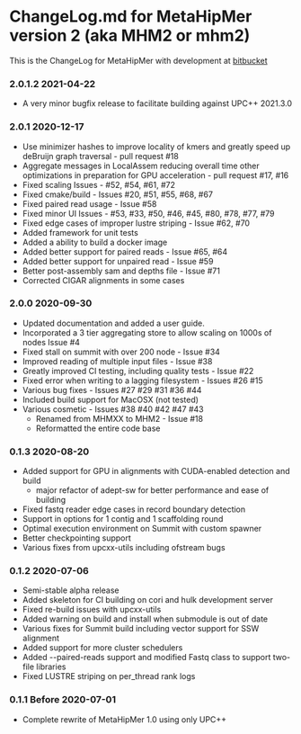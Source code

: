 # ChangeLog.md for MetaHipMer version 2 (aka MHM2 or mhm2)


This is the ChangeLog for MetaHipMer with development at [bitbucket](https://bitbucket.org/berkeleylab/mhm2)

### 2.0.1.2 2021-04-22
   * A very minor bugfix release to facilitate building against UPC++ 2021.3.0

### 2.0.1 2020-12-17
   * Use minimizer hashes to improve locality of kmers and greatly speed up deBruijn graph traversal - pull request #18
   * Aggregate messages in LocalAssem reducing overall time other optimizations in preparation for GPU acceleration - pull request #17, #16
   * Fixed scaling Issues - #52, #54, #61, #72
   * Fixed cmake/build - Issues #20, #51, #55, #68, #67
   * Fixed paired read usage - Issue #58  
   * Fixed minor UI Issues - #53, #33, #50, #46, #45, #80, #78, #77, #79
   * Fixed edge cases of improper lustre striping - Issue #62, #70
   * Added framework for unit tests
   * Added a ability to build a docker image
   * Added better support for paired reads - Issue #65, #64
   * Added better support for unpaired read - Issue #59
   * Better post-assembly sam and depths file - Issue #71
   * Corrected CIGAR alignments in some cases

### 2.0.0 2020-09-30
   * Updated documentation and added a user guide.
   * Incorporated a 3 tier aggregating store to allow scaling on 1000s of nodes Issue #4
   * Fixed stall on summit with over 200 node - Issue #34
   * Improved reading of multiple input files - Issue #38
   * Greatly improved CI testing, including quality tests - Issue #22
   * Fixed error when writing to a lagging filesystem - Issues #26 #15
   * Various bug fixes - Issues #27 #29 #31 #36 #44
   * Included build support for MacOSX (not tested)
   * Various cosmetic - Issues #38 #40 #42 #47 #43
      * Renamed from MHMXX to MHM2 - Issue #18
      * Reformatted the entire code base

### 0.1.3 2020-08-20
   * Added support for GPU in alignments with CUDA-enabled detection and build
      * major refactor of adept-sw for better performance and ease of building
   * Fixed fastq reader edge cases in record boundary detection
   * Support in options for 1 contig and 1 scaffolding round
   * Optimal execution environment on Summit with custom spawner
   * Better checkpointing support
   * Various fixes from upcxx-utils including ofstream bugs

### 0.1.2 2020-07-06
   * Semi-stable alpha release
   * Added skeleton for CI building on cori and hulk development server
   * Fixed re-build issues with upcxx-utils
   * Added warning on build and install when submodule is out of date
   * Various fixes for Summit build including vector support for SSW alignment
   * Added support for more cluster schedulers
   * Added --paired-reads support and modified Fastq class to support two-file libraries
   * Fixed LUSTRE striping on per_thread rank logs


### 0.1.1 Before 2020-07-01
   * Complete rewrite of MetaHipMer 1.0 using only UPC++
